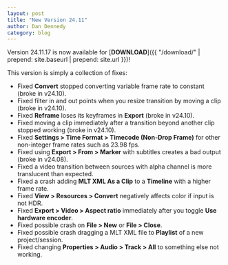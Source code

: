 ```yaml
---
layout: post
title: "New Version 24.11"
author: Dan Dennedy
category: blog
---
```


Version 24.11.17 is now available for [**DOWNLOAD**]({{ "/download/" | prepend: site.baseurl | prepend: site.url }})!

This version is simply a collection of fixes:

- Fixed **Convert** stopped converting variable frame rate to constant (broke in v24.10).
- Fixed filter in and out points when you resize transition by moving a clip (broke in v24.10).
- Fixed **Reframe** loses its keyframes in **Export** (broke in v24.10).
- Fixed moving a clip immediately after a transition beyond another clip stopped working (broke in v24.10).
- Fixed **Settings > Time Format > Timecode (Non-Drop Frame)** for other non-integer frame rates such as 23.98 fps.
- Fixed using **Export > From > Marker** with subtitles creates a bad output (broke in v24.08).
- Fixed a video transition between sources with alpha channel is more translucent than expected.
- Fixed a crash adding **MLT XML As a Clip** to a **Timeline** with a higher frame rate.
- Fixed **View > Resources > Convert** negatively affects color if input is not HDR.
- Fixed **Export > Video > Aspect ratio** immediately after you toggle **Use hardware encoder**.
- Fixed possible crash on **File > New** or **File > Close**.
- Fixed possible crash dragging a MLT XML file to **Playlist** of a new project/session.
- Fixed changing **Properties > Audio > Track > All** to something else not working.
